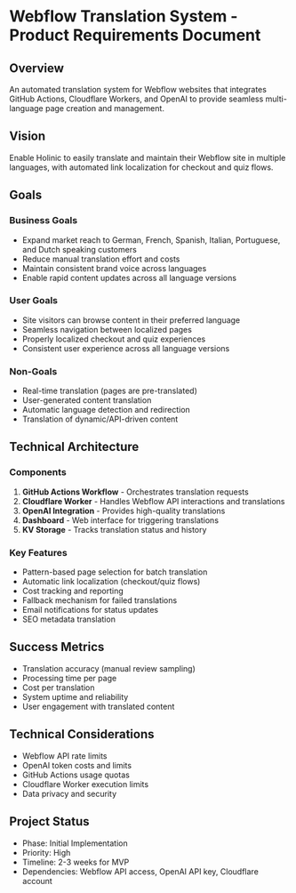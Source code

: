 # Webflow Translation System - Product Requirements Document

## Overview
An automated translation system for Webflow websites that integrates GitHub Actions, Cloudflare Workers, and OpenAI to provide seamless multi-language page creation and management.

## Vision
Enable Holinic to easily translate and maintain their Webflow site in multiple languages, with automated link localization for checkout and quiz flows.

## Goals

### Business Goals
- Expand market reach to German, French, Spanish, Italian, Portuguese, and Dutch speaking customers
- Reduce manual translation effort and costs
- Maintain consistent brand voice across languages
- Enable rapid content updates across all language versions

### User Goals
- Site visitors can browse content in their preferred language
- Seamless navigation between localized pages
- Properly localized checkout and quiz experiences
- Consistent user experience across all language versions

### Non-Goals
- Real-time translation (pages are pre-translated)
- User-generated content translation
- Automatic language detection and redirection
- Translation of dynamic/API-driven content

## Technical Architecture

### Components
1. **GitHub Actions Workflow** - Orchestrates translation requests
2. **Cloudflare Worker** - Handles Webflow API interactions and translations
3. **OpenAI Integration** - Provides high-quality translations
4. **Dashboard** - Web interface for triggering translations
5. **KV Storage** - Tracks translation status and history

### Key Features
- Pattern-based page selection for batch translation
- Automatic link localization (checkout/quiz flows)
- Cost tracking and reporting
- Fallback mechanism for failed translations
- Email notifications for status updates
- SEO metadata translation

## Success Metrics
- Translation accuracy (manual review sampling)
- Processing time per page
- Cost per translation
- System uptime and reliability
- User engagement with translated content

## Technical Considerations
- Webflow API rate limits
- OpenAI token costs and limits
- GitHub Actions usage quotas
- Cloudflare Worker execution limits
- Data privacy and security

## Project Status
- Phase: Initial Implementation
- Priority: High
- Timeline: 2-3 weeks for MVP
- Dependencies: Webflow API access, OpenAI API key, Cloudflare account